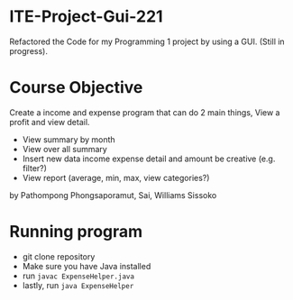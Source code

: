 # ITE-Project-Gui-221

Refactored the Code for my Programming 1 project by using a GUI. (Still in progress).


# Course Objective

Create a income and expense program that can do 2 main things, View a profit and view detail.

  -  View summary by month
  -  View over all summary
  -  Insert new data income expense detail and amount be creative (e.g. filter?)
  -  View report (average, min, max, view categories?)

by Pathompong Phongsaporamut, Sai, Williams Sissoko


  # Running program

  - git clone repository
  - Make sure you have Java installed
  - run `javac ExpenseHelper.java`
  - lastly, run `java ExpenseHelper`
